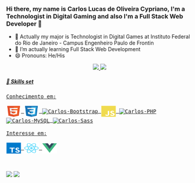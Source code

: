 ### Hi there, my name is Carlos Lucas de Oliveira Cypriano, I'm a Technologist in Digital Gaming and also I'm a Full Stack Web Developer 👋

- 🔭 Actually my major is Technologist in Digital Games at Instituto Federal do Rio de Janeiro - Campus Engenheiro Paulo de Frontin
- 🌱 I’m actually learning Full Stack Web Development
- 😄 Pronouns: He/His

<div align="center">
  <a href="https://github.com/carlos-cypriano">
  <img height="180em" src="https://github-readme-stats.vercel.app/api?username=carlos-cypriano&show_icons=true&theme=tokyonight&include_all_commits=true&count_private=true"/>
  <img height="180em" src="https://github-readme-stats.vercel.app/api/top-langs/?username=carlos-cypriano&layout=compact&langs_count=7&theme=tokyonight"/>
</div>  
  
  ##### 🧠 Skills set 
 
  <div style="display: inline_block;">
 <kbd align="center">
      <kbd>Conhecimento em:</kbd>
      <br />
      <br />
      <img align="center" alt="Carlos-HTML5" height="30" width="40" src="https://raw.githubusercontent.com/devicons/devicon/master/icons/html5/html5-original.svg">
      <img align="center" alt="Carlos-CSS3" height="30" width="40" src="https://raw.githubusercontent.com/devicons/devicon/master/icons/css3/css3-original.svg">
      <img align="center" alt="Carlos-Bootstrap" height="30" width="40" src="https://cdn.jsdelivr.net/gh/devicons/devicon/icons/bootstrap/bootstrap-original.svg">
      <img align="center" alt="Carlos-Js" height="30" width="40" src="https://raw.githubusercontent.com/devicons/devicon/master/icons/javascript/javascript-plain.svg">
       <img align="center" alt="Carlos-PHP" height="30" width="40" src="https://cdn.jsdelivr.net/gh/devicons/devicon/icons/php/php-original.svg">
  <img align="center" alt="Carlos-MySQL" height="30" width="40" src="https://cdn.jsdelivr.net/gh/devicons/devicon/icons/mysql/mysql-original-wordmark.svg">
  <img align="center" alt="Carlos-Sass" height="30" width="40" src="https://cdn.jsdelivr.net/gh/devicons/devicon/icons/sass/sass-original.svg">
<br />
<br /> 
</kbd>

<kbd align="center">
<kbd>Interesse em:</kbd> 
     <br />
     <br />
      <img align="center" title="TypeScript" alt="TypeScript" height="30" width="40" src="https://raw.githubusercontent.com/devicons/devicon/master/icons/typescript/typescript-plain.svg"> 
      <img align="center" title="React" alt="React" height="30" width="40" src="https://raw.githubusercontent.com/devicons/devicon/master/icons/react/react-original.svg">
      <img align="center" title="VueJS" alt="VueJS" height="30" width="40" src="https://raw.githubusercontent.com/devicons/devicon/master/icons/vuejs/vuejs-original.svg">        <br />
 <br />
 </kbd>
  </div>
 
 ##
  
  ##
 
<div> 
 
  <a href = "mailto:carloscypriano2016@gmail.com"><img src="https://img.shields.io/badge/-Gmail-%23333?style=for-the-badge&logo=gmail&logoColor=white" target="_blank"></a>
  <a href="https://www.linkedin.com/in/carlos-cypriano-72564a16b" target="_blank"><img src="https://img.shields.io/badge/-LinkedIn-%230077B5?style=for-the-badge&logo=linkedin&logoColor=white" target="_blank"></a> 
 
 
</div>
